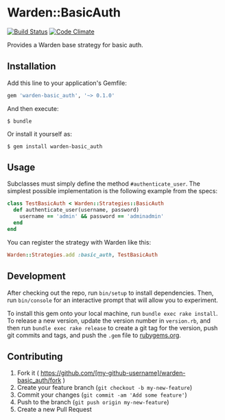 # Warden::BasicAuth

[![Build Status](https://travis-ci.org/opf/warden-basic_auth.svg?branch=master)](https://travis-ci.org/opf/warden-basic_auth)
[![Code Climate](https://codeclimate.com/github/opf/warden-basic_auth/badges/gpa.svg)](https://codeclimate.com/github/opf/warden-basic_auth)

Provides a Warden base strategy for basic auth.

## Installation

Add this line to your application's Gemfile:

```ruby
gem 'warden-basic_auth', '~> 0.1.0'
```

And then execute:

    $ bundle

Or install it yourself as:

    $ gem install warden-basic_auth

## Usage

Subclasses must simply define the method `#authenticate_user`.
The simplest possible implementation is the following example from the specs:

```ruby
class TestBasicAuth < Warden::Strategies::BasicAuth
  def authenticate_user(username, password)
    username == 'admin' && password == 'adminadmin'
  end
end
```

You can register the strategy with Warden like this:

```ruby
Warden::Strategies.add :basic_auth, TestBasicAuth
```

## Development

After checking out the repo, run `bin/setup` to install dependencies. Then, run `bin/console` for an interactive prompt that will allow you to experiment.

To install this gem onto your local machine, run `bundle exec rake install`. To release a new version, update the version number in `version.rb`, and then run `bundle exec rake release` to create a git tag for the version, push git commits and tags, and push the `.gem` file to [rubygems.org](https://rubygems.org).

## Contributing

1. Fork it ( https://github.com/[my-github-username]/warden-basic_auth/fork )
2. Create your feature branch (`git checkout -b my-new-feature`)
3. Commit your changes (`git commit -am 'Add some feature'`)
4. Push to the branch (`git push origin my-new-feature`)
5. Create a new Pull Request
